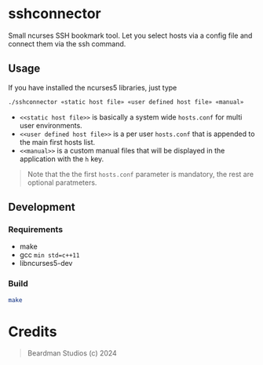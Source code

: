 # sshconnector 
Small ncurses SSH bookmark tool. Let you select hosts via a config file and connect them via the ssh command.

## Usage
If you have installed the ncurses5 libraries, just type
```bash
./sshconnector «static host file» «user defined host file» «manual»
```

- `<<static host file>>` is basically a system wide `hosts.conf` for multi user environments.
- `<<user defined host file>>` is a per user `hosts.conf` that is appended to the main first hosts list.
- `<<manual>>` is a custom manual files that will be displayed in the application with the `h` key.

> Note that the the first `hosts.conf` parameter is mandatory, the rest are optional paratmeters.

## Development
### Requirements
- make
- gcc `min std=c++11`
- libncurses5-dev

### Build
```bash
make
```

# Credits
> Beardman Studios (c) 2024